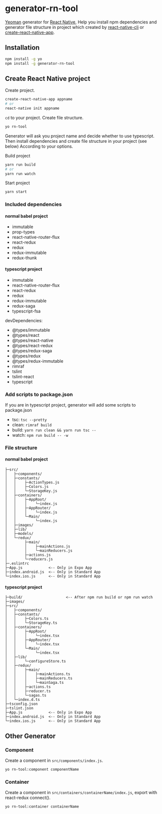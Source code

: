 # generator-rn-tool
[Yeoman](http://yeoman.io) generator for [React Native](https://facebook.github.io/react-native/), Help you install npm dependencies and generator file structure in project which created by [react-native-cli](https://facebook.github.io/react-native/docs/getting-started.html#installing-dependencies) or [create-react-native-app](https://facebook.github.io/react-native/docs/getting-started.html).

## Installation

```bash
npm install -g yo
npm install -g generator-rn-tool
```

## Create React Native project

Create project.

```bash
create-react-native-app appname
# or
react-native init appname
```

`cd` to your project.
Create file structure.
```bash
yo rn-tool
```

Generator will ask you project name and decide whether to use typescript.
Then install dependencies and create file structure in your project (see below) According to your options.

Build project

```bash
yarn run build
# or
yarn run watch
```

Start project

```bash
yarn start
```

### Included dependencies

#### normal babel project
* immutable
* prop-types
* react-native-router-flux
* react-redux
* redux
* redux-immutable
* redux-thunk

#### typescript project
* immutable
* react-native-router-flux
* react-redux
* redux
* redux-immutable
* redux-saga
* typescript-fsa

devDependencies:
* @types/immutable
* @types/react
* @types/react-native
* @types/react-redux
* @types/redux-saga
* @types/redux
* @types/redux-immutable
* rimraf
* tslint
* tslint-react
* typescript

### Add scripts to package.json

If you are in typescript project, generator will add some scripts to package.json
* tsc: `tsc --pretty`
* clean: `rimraf build`
* build: `yarn run clean && yarn run tsc --`
* watch: `npm run build -- -w`

### File structure

#### normal babel project
```text
├─src/
│   ├─components/
│   ├─constants/
│   │    ├─ActionTypes.js
│   │    ├─Colors.js
│   │    └─StorageKey.js
│   ├─containers/
│   │    ├─AppRoot/
│   │    │    └─index.js
│   │    ├─AppRouter/
│   │    │    └─index.js
│   │    └─Main/
│   │         └─index.js
│   ├─images/
│   ├─lib/
│   ├─models/
│   └─redux/
│        ├─main/
│        │    ├─mainActions.js
│        │    └─mainReducers.js
│        ├─actions.js
│        └─reducers.js
├─.eslintrc
├─App.js            <-- Only in Expo App
├─index.android.js  <-- Only in Standard App
└─index.ios.js      <-- Only in Standard App
```

#### typescript project
```text
├─build/					<-- After npm run build or npm run watch
├─images/
├─src/
│   ├─components/
│   ├─constants/
│   │    ├─Colors.ts
│   │    └─StorageKey.ts
│   ├─containers/
│   │    ├─AppRoot/
│   │    │    └─index.tsx
│   │    ├─AppRouter/
│   │    │    └─index.tsx
│   │    └─Main/
│   │         └─index.tsx
│   ├─lib/
│   │    └─configureStore.ts
│   ├─redux/
│   │    ├─main/
│   │    │    ├─mainActions.ts
│   │    │    ├─mainReducers.ts
│   │    │    └─mainSaga.ts
│   │    ├─actions.ts
│   │    ├─reducer.ts
│   │    └─sagas.ts
│   └─index.d.ts
├─tsconfig.json
├─tslint.json
├─App.js            <-- Only in Expo App
├─index.android.js  <-- Only in Standard App
└─index.ios.js      <-- Only in Standard App
```

## Other Generator
### Component

Create a component in `src/components/index.js`.

```bash
yo rn-tool:component componentName
```

### Container

Create a component in `src/containers/containerName/index.js`, export with react-redux connect().

```bash
yo rn-tool:container containerName
```
